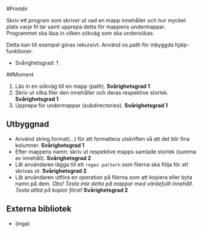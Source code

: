 
#Printdir

Skriv ett program som skriver ut vad en mapp innehåller och hur mycket plats varje fil tar samt upprepa detta för mappens undermappar. Programmet ska läsa in vilken sökväg som ska undersökas.

Detta kan till exempel göras rekursivt. Använd os.path för inbyggda hjälp-funktioner.

- Svårighetsgrad: 1

##Moment

1. Läs in en sökväg till en mapp (path). **Svårighetsgrad 1**
2. Skriv ut vilka filer den innehåller och deras respektive storlek. **Svårighetsgrad 1**
3. Upprepa för undermappar (subdirectories). **Svårighetsgrad 1**

## Utbyggnad

- Använd string.format(...) för att formattera utskriften så att det blir fina kolumner. **Svårighetsgrad 1**
- Efter mappens namn: skriv ut respektive mapps samlade storlek (summa av innehåll). **Svårighetsgrad 2**
- Låt användaren lägga till ett `regex pattern` som filerna ska följa för att skrivas ut. **Svårighetsgrad 2**
- Låt användaren utföra en operation på filerna som att kopiera eller byta namn på dem. *Obs! Testa inte detta på mappar med värdefullt innehåll. Testa alltid på kopior först!*  **Svårighetsgrad 2**

## Externa bibliotek
- (inga)
